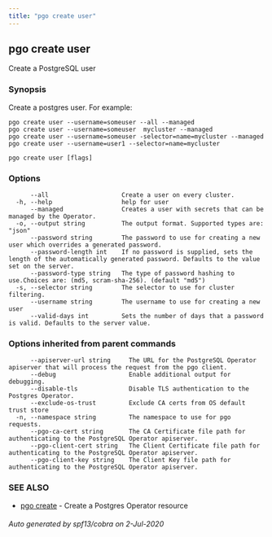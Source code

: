 ```yaml
---
title: "pgo create user"
---
```

## pgo create user

Create a PostgreSQL user

### Synopsis

Create a postgres user. For example:

    pgo create user --username=someuser --all --managed
    pgo create user --username=someuser  mycluster --managed
    pgo create user --username=someuser -selector=name=mycluster --managed
    pgo create user --username=user1 --selector=name=mycluster

```
pgo create user [flags]
```

### Options

```
      --all                    Create a user on every cluster.
  -h, --help                   help for user
      --managed                Creates a user with secrets that can be managed by the Operator.
  -o, --output string          The output format. Supported types are: "json"
      --password string        The password to use for creating a new user which overrides a generated password.
      --password-length int    If no password is supplied, sets the length of the automatically generated password. Defaults to the value set on the server.
      --password-type string   The type of password hashing to use.Choices are: (md5, scram-sha-256). (default "md5")
  -s, --selector string        The selector to use for cluster filtering.
      --username string        The username to use for creating a new user
      --valid-days int         Sets the number of days that a password is valid. Defaults to the server value.
```

### Options inherited from parent commands

```
      --apiserver-url string     The URL for the PostgreSQL Operator apiserver that will process the request from the pgo client.
      --debug                    Enable additional output for debugging.
      --disable-tls              Disable TLS authentication to the Postgres Operator.
      --exclude-os-trust         Exclude CA certs from OS default trust store
  -n, --namespace string         The namespace to use for pgo requests.
      --pgo-ca-cert string       The CA Certificate file path for authenticating to the PostgreSQL Operator apiserver.
      --pgo-client-cert string   The Client Certificate file path for authenticating to the PostgreSQL Operator apiserver.
      --pgo-client-key string    The Client Key file path for authenticating to the PostgreSQL Operator apiserver.
```

### SEE ALSO

* [pgo create](/pgo-client/reference/pgo_create/)	 - Create a Postgres Operator resource

###### Auto generated by spf13/cobra on 2-Jul-2020
